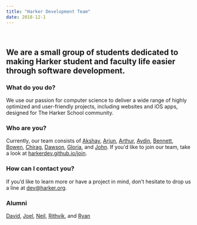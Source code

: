 ```yaml
---
title: "Harker Development Team"
date: 2018-12-1
---
```

<br />

## We are a small group of students dedicated to making Harker student and faculty life easier through software development.

### What do you do?
We use our passion for computer science to deliver a wide range of highly optimized and user-friendly projects, including websites and iOS apps, designed for The Harker School community.

### Who are you? 
Currently, our team consists of [Akshay](https://github.com/AkshayM21), [Arjun](https://github.com/dixits1), [Arthur](https://github.com/ArthurJakobsson), [Aydin](https://github.com/atirit), [Bennett](https://github.com/bennettliu), [Bowen](https://github.com/BowenYin), [Chirag](https://github.com/chiragzq), [Dawson](https://github.com/22dawsonc), [Gloria](https://github.com/g10ria), and [John](https://github.com/jlynch630). If you'd like to join our team, take a look at [harkerdev.github.io/join](http://harkerdev.github.io/join).

### How can I contact you?
If you’d like to learn more or have a project in mind, don’t hesitate to drop us a line at [dev@harker.org](mailto:dev@harker.org).

### Alumni
[David](https://github.com/djmcoder), [Joel](https://github.com/bokken12), [Neil](https://github.com/neilramaswamy), [Rithvik](https://github.com/RithvikP), and [Ryan](https://github.com/rianadon)

